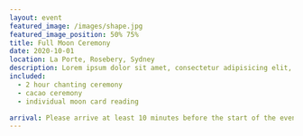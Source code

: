 ```yaml
---
layout: event
featured_image: /images/shape.jpg
featured_image_position: 50% 75%
title: Full Moon Ceremony
date: 2020-10-01
location: La Porte, Rosebery, Sydney
description: Lorem ipsum dolor sit amet, consectetur adipisicing elit, sed do eiusmod tempor incididunt ut labore et dolore magna aliqua. Ut enim ad minim veniam, quis nostrud exercitation ullamco laboris nisi ut aliquip ex ea commodo consequat.
included:
  - 2 hour chanting ceremony
  - cacao ceremony
  - individual moon card reading  

arrival: Please arrive at least 10 minutes before the start of the event.
---
```

